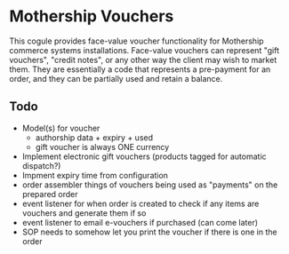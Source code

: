 # Mothership Vouchers

This cogule provides face-value voucher functionality for Mothership commerce systems installations. Face-value vouchers can represent "gift vouchers", "credit notes", or any other way the client may wish to market them. They are essentially a code that represents a pre-payment for an order, and they can be partially used and retain a balance.

## Todo

- Model(s) for voucher
	- authorship data + expiry + used
	- gift voucher is always ONE currency
- Implement electronic gift vouchers (products tagged for automatic dispatch?)
- Impment expiry time from configuration
- order assembler things of vouchers being used as "payments" on the prepared order
- event listener for when order is created to check if any items are vouchers and generate them if so
- event listener to email e-vouchers if purchased (can come later)
- SOP needs to somehow let you print the voucher if there is one in the order